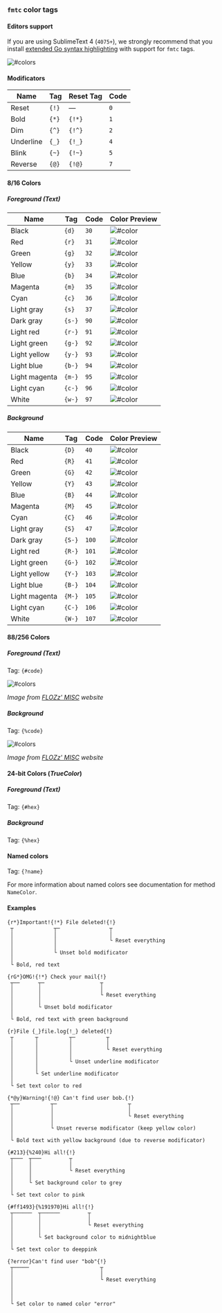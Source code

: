 ### `fmtc` color tags

#### Editors support

If you are using SublimeText 4 (`4075+`), we strongly recommend that you install [extended Go syntax highlighting](https://github.com/essentialkaos/blackhole-theme-sublime/blob/master/fmtc.sublime-syntax) with support for `fmtc` tags.

![#colors](../.github/images/fmtc_highlight.png)

#### Modificators

| Name      | Tag   | Reset Tag | Code |
|-----------|-------|-----------|------|
| Reset     | `{!}` | —         | `0`  |
| Bold      | `{*}` | `{!*}`    | `1`  |
| Dim       | `{^}` | `{!^}`    | `2`  |
| Underline | `{_}` | `{!_}`    | `4`  |
| Blink     | `{~}` | `{!~}`    | `5`  |
| Reverse   | `{@}` | `{!@}`    | `7`  |

#### 8/16 Colors

##### Foreground (Text)

| Name          | Tag   | Code  | Color Preview |
|---------------|-------|-------|---------------|
| Black         | `{d}` |  `30` | ![#color](https://via.placeholder.com/100x16/000000/000000?text=+) |
| Red           | `{r}` |  `31` | ![#color](https://via.placeholder.com/100x16/CC0000/000000?text=+) |
| Green         | `{g}` |  `32` | ![#color](https://via.placeholder.com/100x16/4D9A05/000000?text=+) |
| Yellow        | `{y}` |  `33` | ![#color](https://via.placeholder.com/100x16/C4A000/000000?text=+) |
| Blue          | `{b}` |  `34` | ![#color](https://via.placeholder.com/100x16/3465A4/000000?text=+) |
| Magenta       | `{m}` |  `35` | ![#color](https://via.placeholder.com/100x16/754F7B/000000?text=+) |
| Cyan          | `{c}` |  `36` | ![#color](https://via.placeholder.com/100x16/069899/000000?text=+) |
| Light gray    | `{s}` |  `37` | ![#color](https://via.placeholder.com/100x16/D3D7CE/000000?text=+) |
| Dark gray     | `{s-}`|  `90` | ![#color](https://via.placeholder.com/100x16/555752/000000?text=+) |
| Light red     | `{r-}`|  `91` | ![#color](https://via.placeholder.com/100x16/EE2828/000000?text=+) |
| Light green   | `{g-}`|  `92` | ![#color](https://via.placeholder.com/100x16/8AE234/000000?text=+) |
| Light yellow  | `{y-}`|  `93` | ![#color](https://via.placeholder.com/100x16/FCE94F/000000?text=+) |
| Light blue    | `{b-}`|  `94` | ![#color](https://via.placeholder.com/100x16/729FCE/000000?text=+) |
| Light magenta | `{m-}`|  `95` | ![#color](https://via.placeholder.com/100x16/AD7EA8/000000?text=+) |
| Light cyan    | `{c-}`|  `96` | ![#color](https://via.placeholder.com/100x16/34E1E1/000000?text=+) |
| White         | `{w-}`|  `97` | ![#color](https://via.placeholder.com/100x16/EEEEEC/000000?text=+) |

##### Background

| Name          | Tag   | Code   | Color Preview |
|---------------|-------|--------|---------------|
| Black         | `{D}` |  `40`  | ![#color](https://via.placeholder.com/100x16/000000/000000?text=+) |
| Red           | `{R}` |  `41`  | ![#color](https://via.placeholder.com/100x16/CC0000/000000?text=+) |
| Green         | `{G}` |  `42`  | ![#color](https://via.placeholder.com/100x16/4D9A05/000000?text=+) |
| Yellow        | `{Y}` |  `43`  | ![#color](https://via.placeholder.com/100x16/C4A000/000000?text=+) |
| Blue          | `{B}` |  `44`  | ![#color](https://via.placeholder.com/100x16/3465A4/000000?text=+) |
| Magenta       | `{M}` |  `45`  | ![#color](https://via.placeholder.com/100x16/754F7B/000000?text=+) |
| Cyan          | `{C}` |  `46`  | ![#color](https://via.placeholder.com/100x16/069899/000000?text=+) |
| Light gray    | `{S}` |  `47`  | ![#color](https://via.placeholder.com/100x16/D3D7CE/000000?text=+) |
| Dark gray     | `{S-}`|  `100` | ![#color](https://via.placeholder.com/100x16/555752/000000?text=+) |
| Light red     | `{R-}`|  `101` | ![#color](https://via.placeholder.com/100x16/EE2828/000000?text=+) |
| Light green   | `{G-}`|  `102` | ![#color](https://via.placeholder.com/100x16/8AE234/000000?text=+) |
| Light yellow  | `{Y-}`|  `103` | ![#color](https://via.placeholder.com/100x16/FCE94F/000000?text=+) |
| Light blue    | `{B-}`|  `104` | ![#color](https://via.placeholder.com/100x16/729FCE/000000?text=+) |
| Light magenta | `{M-}`|  `105` | ![#color](https://via.placeholder.com/100x16/AD7EA8/000000?text=+) |
| Light cyan    | `{C-}`|  `106` | ![#color](https://via.placeholder.com/100x16/34E1E1/000000?text=+) |
| White         | `{W-}`|  `107` | ![#color](https://via.placeholder.com/100x16/EEEEEC/000000?text=+) |

#### 88/256 Colors

##### Foreground (Text)

Tag: `{#code}`

![#colors](../.github/images/256_colors_fg.png)

_Image from [FLOZz' MISC](https://misc.flogisoft.com/bash/tip_colors_and_formatting) website_

##### Background

Tag: `{%code}`

![#colors](../.github/images/256_colors_bg.png)

_Image from [FLOZz' MISC](https://misc.flogisoft.com/bash/tip_colors_and_formatting) website_

#### 24-bit Colors (_TrueColor_)

##### Foreground (Text)

Tag: `{#hex}`

##### Background

Tag: `{%hex}`

#### Named colors

Tag: `{?name}`

For more information about named colors see documentation for method `NameColor`.

#### Examples

```
{r*}Important!{!*} File deleted!{!}
 ┬             ┬─                ┬
 │             │                 │
 │             │                 └ Reset everything
 │             │
 │             └ Unset bold modificator
 │
 └ Bold, red text 
```

```
{rG*}OMG!{!*} Check your mail{!}
 ┬──      ┬─                  ┬
 │        │                   │
 │        │                   └ Reset everything
 │        │
 │        └ Unset bold modificator
 │
 └ Bold, red text with green background
```

```
{r}File {_}file.log{!_} deleted{!}
 ┬       ┬          ┬─          ┬
 │       │          │           │ 
 │       │          │           └ Reset everything
 │       │          │
 │       │          └ Unset underline modificator
 │       │
 │       └ Set underline modificator
 │
 └ Set text color to red
```

```
{*@y}Warning!{!@} Can't find user bob.{!}
 ┬──          ┬─                       ┬
 │            │                        │
 │            │                        └ Reset everything
 │            │
 │            └ Unset reverse modificator (keep yellow color)
 │
 └ Bold text with yellow background (due to reverse modificator)
```

```
{#213}{%240}Hi all!{!}
 ┬───  ┬───         ┬
 │     │            │
 │     │            └ Reset everything
 │     │
 │     └ Set background color to grey
 │
 └ Set text color to pink
```

```
{#ff1493}{%191970}Hi all!{!}
 ┬──────  ┬──────         ┬
 │        │               │
 │        │               └ Reset everything
 │        │
 │        └ Set background color to midnightblue
 │
 └ Set text color to deeppink
```

```
{?error}Can't find user "bob"{!}
 ┬─────                       ┬
 │                            │
 │                            └ Reset everything
 │
 │
 │
 └ Set color to named color "error"
```
